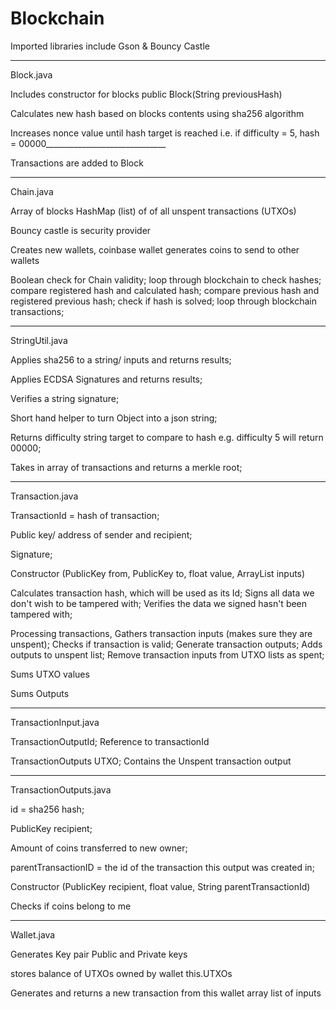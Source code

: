 # Blockchain

Imported libraries include
Gson & Bouncy Castle

------------------------------------------------

Block.java

Includes constructor for blocks
public Block(String previousHash)

Calculates new hash based on blocks contents using sha256 algorithm

Increases nonce value until hash target is reached
i.e. if difficulty = 5,
hash = 00000______________________________

Transactions are added to Block

----------------------------------------------

Chain.java

Array of blocks
HashMap (list) of of all unspent transactions (UTXOs)

Bouncy castle is security provider

Creates new wallets,
coinbase wallet generates coins to send to other wallets

Boolean check for Chain validity;
  loop through blockchain to check hashes;
  compare registered hash and calculated hash;
  compare previous hash and registered previous hash;
  check if hash is solved;
  loop through blockchain transactions;

---------------------------------------------------------

StringUtil.java

Applies sha256 to a string/ inputs and returns results;

Applies ECDSA Signatures and returns results;

Verifies a string signature;

Short hand helper to turn Object into a json string;

Returns difficulty string target to compare to hash e.g. difficulty 5 will return 00000;

Takes in array of transactions and returns a merkle root;

-------------------------------------------------

Transaction.java

TransactionId = hash of transaction;

Public key/ address of sender and recipient;

Signature;

Constructor
(PublicKey from, PublicKey to, float value, ArrayList<TransactionInput> inputs)
  
  Calculates transaction hash, which will be used as its Id;
  Signs all data we don't wish to be tampered with;
  Verifies the data we signed hasn't been tampered with;
  
  Processing transactions,
    Gathers transaction inputs (makes sure they are unspent);
    Checks if transaction is valid;
    Generate transaction outputs;
    Adds outputs to unspent list;
    Remove transaction inputs from UTXO lists as spent;
    
Sums UTXO values

Sums Outputs

----------------------------------------------------

TransactionInput.java

TransactionOutputId;
  Reference to transactionId
  
TransactionOutputs UTXO;
  Contains the Unspent transaction output
  
  -------------------------------------------------------------
  
  TransactionOutputs.java
  
  id = sha256 hash;
  
  PublicKey recipient;
  
  Amount of coins transferred to new owner;
  
  parentTransactionID = the id of the transaction this output was created in;
  
  Constructor
    (PublicKey recipient, float value, String parentTransactionId)
   
 Checks if coins belong to me
 
 -------------------------------------------------
 
 Wallet.java
 
 Generates Key pair
  Public and Private keys
  
stores balance of UTXOs owned by wallet 
  this.UTXOs
  
Generates and returns a new transaction from this wallet
  array list of inputs
